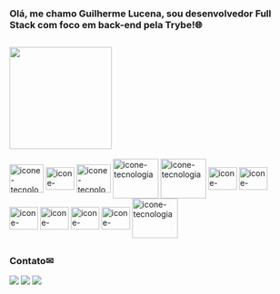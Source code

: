 
### Olá, me chamo Guilherme Lucena, sou desenvolvedor Full Stack com foco em back-end pela Trybe!🌐

##

<div>
  <img height="180em" src="https://github-readme-stats.vercel.app/api/top-langs/?username=Gui-lfm&layout=compact&theme=react"/>
</div>
</br>
<div>
  <img align="center" alt="icone-tecnologia" height="50" width="60" title="Node js" src="https://cdn.jsdelivr.net/gh/devicons/devicon/icons/nodejs/nodejs-original-wordmark.svg" />
  <img align="center" alt="icone-tecnologia" height="40" width="50" title="TypeScript" src="https://cdn.jsdelivr.net/gh/devicons/devicon/icons/typescript/typescript-original.svg" />
  <img align="center" alt="icone-tecnologia" height="50" width="60" title="MySQL" src="https://cdn.jsdelivr.net/gh/devicons/devicon/icons/mysql/mysql-original.svg" />
  <img align="center" alt="icone-tecnologia" height="70" width="80" title="Sequelize" src="https://cdn.jsdelivr.net/gh/devicons/devicon/icons/sequelize/sequelize-original-wordmark.svg" />
  <img align="center" alt="icone-tecnologia" height="70" width="80" title="Docker" src="https://cdn.jsdelivr.net/gh/devicons/devicon/icons/docker/docker-original.svg" />   
  <img align="center" alt="icone-tecnologia" height="40" width="50" title="javaScript" src="https://cdn.jsdelivr.net/gh/devicons/devicon/icons/javascript/javascript-original.svg"/>
  <img align="center" alt="icone-tecnologia" height="40" width="50" title="HTML" src="https://cdn.jsdelivr.net/gh/devicons/devicon/icons/html5/html5-original-wordmark.svg"/>
  <img align="center" alt="icone-tecnologia" height="40" width="50" title="CSS" src="https://cdn.jsdelivr.net/gh/devicons/devicon/icons/css3/css3-original-wordmark.svg"/>
  <img align="center" alt="icone-tecnologia" height="40" width="50" title="Reactjs" src="https://cdn.jsdelivr.net/gh/devicons/devicon/icons/react/react-original.svg"/>
  <img align="center" alt="icone-tecnologia" height="40" width="50" title="Redux" src="https://cdn.jsdelivr.net/gh/devicons/devicon/icons/redux/redux-original.svg" />
  <img align="center" alt="icone-tecnologia" height="40" width="50" title="Sass" src="https://cdn.jsdelivr.net/gh/devicons/devicon/icons/sass/sass-original.svg"/>
  <img  align="center" alt="icone-tecnologia" height="70" width="80" title="TailWind" src="https://cdn.jsdelivr.net/gh/devicons/devicon/icons/tailwindcss/tailwindcss-original-wordmark.svg" />
 
</div>

##

### Contato✉

<div>
  <a href="mailto:guilherme.lucena17@gmail.com" target="_blank"><img src="https://img.shields.io/badge/Gmail-D14836?style=for-the-badge&logo=gmail&logoColor=white" target="_blank"/></a>
  <a href="https://api.whatsapp.com/send?phone=5511973302043&text=Olá%20Guilherme,%20tudo%20bem?" target="_blank"><img src="https://img.shields.io/badge/WhatsApp-25D366?style=for-the-badge&logo=whatsapp&logoColor=white" target="_blank"/></a>
  <a href="https://www.linkedin.com/in/guilherme-lucena-fm94/" target="_blank"><img src="https://img.shields.io/badge/LinkedIn-0077B5?style=for-the-badge&logo=linkedin&logoColor=white" target="_blank"/></a>
</div>
